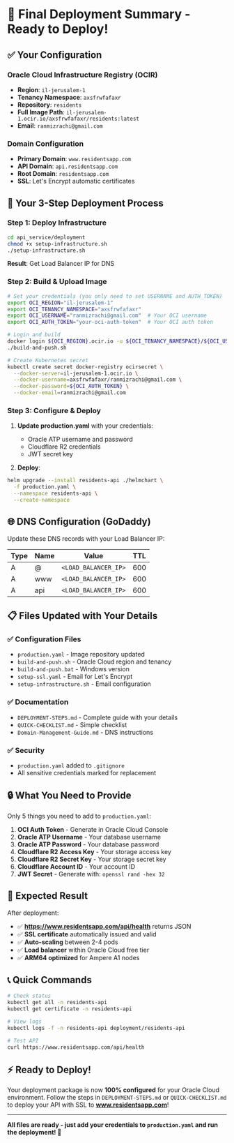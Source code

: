 # 🚀 Final Deployment Summary - Ready to Deploy!

## ✅ **Your Configuration**

### Oracle Cloud Infrastructure Registry (OCIR)
- **Region**: `il-jerusalem-1`
- **Tenancy Namespace**: `axsfrwfafaxr`
- **Repository**: `residents`
- **Full Image Path**: `il-jerusalem-1.ocir.io/axsfrwfafaxr/residents:latest`
- **Email**: `ranmizrachi@gmail.com`

### Domain Configuration
- **Primary Domain**: `www.residentsapp.com`
- **API Domain**: `api.residentsapp.com`
- **Root Domain**: `residentsapp.com`
- **SSL**: Let's Encrypt automatic certificates

## 🎯 **Your 3-Step Deployment Process**

### **Step 1: Deploy Infrastructure**
```bash
cd api_service/deployment
chmod +x setup-infrastructure.sh
./setup-infrastructure.sh
```
**Result**: Get Load Balancer IP for DNS

### **Step 2: Build & Upload Image**
```bash
# Set your credentials (you only need to set USERNAME and AUTH_TOKEN)
export OCI_REGION="il-jerusalem-1"
export OCI_TENANCY_NAMESPACE="axsfrwfafaxr"
export OCI_USERNAME="ranmizrachi@gmail.com"  # Your OCI username
export OCI_AUTH_TOKEN="your-oci-auth-token"  # Your OCI auth token

# Login and build
docker login ${OCI_REGION}.ocir.io -u ${OCI_TENANCY_NAMESPACE}/${OCI_USERNAME} -p ${OCI_AUTH_TOKEN}
./build-and-push.sh

# Create Kubernetes secret
kubectl create secret docker-registry ocirsecret \
  --docker-server=il-jerusalem-1.ocir.io \
  --docker-username=axsfrwfafaxr/ranmizrachi@gmail.com \
  --docker-password=${OCI_AUTH_TOKEN} \
  --docker-email=ranmizrachi@gmail.com
```

### **Step 3: Configure & Deploy**
1. **Update production.yaml** with your credentials:
   - Oracle ATP username and password
   - Cloudflare R2 credentials
   - JWT secret key

2. **Deploy**:
```bash
helm upgrade --install residents-api ./helmchart \
  -f production.yaml \
  --namespace residents-api \
  --create-namespace
```

## 🌐 **DNS Configuration (GoDaddy)**

Update these DNS records with your Load Balancer IP:

| Type | Name | Value | TTL |
|------|------|-------|-----|
| A | @ | `<LOAD_BALANCER_IP>` | 600 |
| A | www | `<LOAD_BALANCER_IP>` | 600 |
| A | api | `<LOAD_BALANCER_IP>` | 600 |

## 📋 **Files Updated with Your Details**

### ✅ **Configuration Files**
- `production.yaml` - Image repository updated
- `build-and-push.sh` - Oracle Cloud region and tenancy
- `build-and-push.bat` - Windows version
- `setup-ssl.yaml` - Email for Let's Encrypt
- `setup-infrastructure.sh` - Email configuration

### ✅ **Documentation**
- `DEPLOYMENT-STEPS.md` - Complete guide with your details
- `QUICK-CHECKLIST.md` - Simple checklist
- `Domain-Management-Guide.md` - DNS instructions

### ✅ **Security**
- `production.yaml` added to `.gitignore`
- All sensitive credentials marked for replacement

## 🔒 **What You Need to Provide**

Only 5 things you need to add to `production.yaml`:

1. **OCI Auth Token** - Generate in Oracle Cloud Console
2. **Oracle ATP Username** - Your database username
3. **Oracle ATP Password** - Your database password
4. **Cloudflare R2 Access Key** - Your storage access key
5. **Cloudflare R2 Secret Key** - Your storage secret key
6. **Cloudflare Account ID** - Your account ID
7. **JWT Secret** - Generate with: `openssl rand -hex 32`

## 🎉 **Expected Result**

After deployment:
- ✅ **https://www.residentsapp.com/api/health** returns JSON
- ✅ **SSL certificate** automatically issued and valid
- ✅ **Auto-scaling** between 2-4 pods
- ✅ **Load balancer** within Oracle Cloud free tier
- ✅ **ARM64 optimized** for Ampere A1 nodes

## 📞 **Quick Commands**

```bash
# Check status
kubectl get all -n residents-api
kubectl get certificate -n residents-api

# View logs
kubectl logs -f -n residents-api deployment/residents-api

# Test API
curl https://www.residentsapp.com/api/health
```

## ⚡ **Ready to Deploy!**

Your deployment package is now **100% configured** for your Oracle Cloud environment. Follow the steps in `DEPLOYMENT-STEPS.md` or `QUICK-CHECKLIST.md` to deploy your API with SSL to **www.residentsapp.com**!

---

**All files are ready - just add your credentials to `production.yaml` and run the deployment! 🚀**